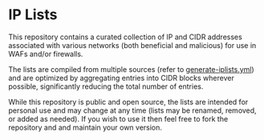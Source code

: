 # IP Lists

This repository contains a curated collection of IP and CIDR addresses associated with various networks (both beneficial and malicious) for use in WAFs and/or firewalls.

The lists are compiled from multiple sources (refer to [generate-iplists.yml](.github/workflows/generate-iplists.yml)) and are optimized by aggregating entries into CIDR blocks wherever possible, significantly reducing the total number of entries.

While this repository is public and open source, the lists are intended for personal use and may change at any time (lists may be renamed, removed, or added as needed). If you wish to use it then feel free to fork the repository and and maintain your own version.
